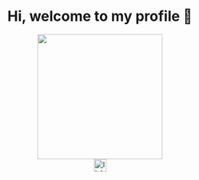 <h1 align="center">Hi, welcome to my profile 👋</h1>
<div align="center">
  <img src="https://i.pinimg.com/originals/4d/58/ee/4d58ee3a092e554d6fd6dd29628565ba.gif" width="250px"> 
</div>

<div align="center">
<a href= "https://www.linkedin.com/in/litzisanchez/" target="_blank"> <img src="https://img.shields.io/static/v1?message=LinkedIn&logo=linkedin&label=&color=0077B5&logoColor=white&labelColor=&style=for-the-badge" height="25" alt="linkedin logo"  /> </a>
</div>
